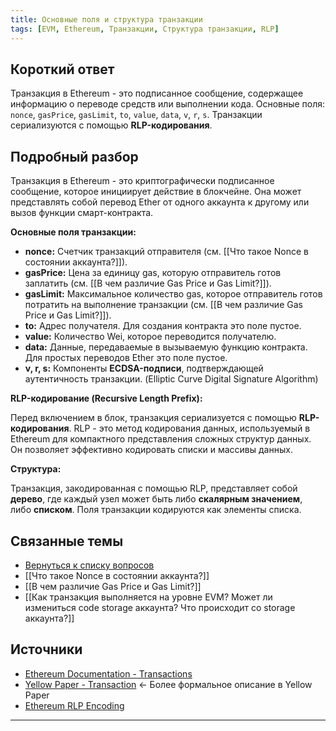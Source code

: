 ```yaml
---
title: Основные поля и структура транзакции
tags: [EVM, Ethereum, Транзакции, Структура транзакции, RLP]
---
```


## Короткий ответ

Транзакция в Ethereum - это подписанное сообщение, содержащее информацию о переводе средств или выполнении кода. Основные поля: `nonce`, `gasPrice`, `gasLimit`, `to`, `value`, `data`, `v`, `r`, `s`.  Транзакции сериализуются с помощью **RLP-кодирования**.


## Подробный разбор

Транзакция в Ethereum - это криптографически подписанное сообщение, которое инициирует действие в блокчейне. Она может представлять собой перевод Ether от одного аккаунта к другому или вызов функции смарт-контракта.

**Основные поля транзакции:**

* **nonce:** Счетчик транзакций отправителя (см. [[Что такое Nonce в состоянии аккаунта?]]).
* **gasPrice:** Цена за единицу gas, которую отправитель готов заплатить (см. [[В чем различие Gas Price и Gas Limit?]]).
* **gasLimit:** Максимальное количество gas, которое отправитель готов потратить на выполнение транзакции  (см. [[В чем различие Gas Price и Gas Limit?]]).
* **to:** Адрес получателя.  Для создания контракта это поле пустое.
* **value:** Количество Wei, которое переводится получателю.
* **data:**  Данные, передаваемые в вызываемую функцию контракта.  Для простых переводов Ether это поле пустое.
* **v, r, s:** Компоненты **ECDSA-подписи**, подтверждающей аутентичность транзакции.  (Elliptic Curve Digital Signature Algorithm)


**RLP-кодирование (Recursive Length Prefix):**

Перед включением в блок, транзакция сериализуется с помощью **RLP-кодирования**.  RLP - это метод кодирования данных, используемый в Ethereum для компактного представления сложных структур данных.  Он позволяет эффективно кодировать списки и массивы данных.


**Структура:**

Транзакция, закодированная с помощью RLP, представляет собой **дерево**, где каждый узел может быть либо **скалярным значением**, либо **списком**.  Поля транзакции кодируются как элементы списка.



## Связанные темы

* [Вернуться к списку вопросов](4.%20Список%20вопросов.md)
* [[Что такое Nonce в состоянии аккаунта?]]
* [[В чем различие Gas Price и Gas Limit?]]
* [[Как транзакция выполняется на уровне EVM? Может ли измениться code storage аккаунта? Что происходит со storage аккаунта?]]




## Источники

* [Ethereum Documentation - Transactions](https://ethereum.org/en/developers/docs/transactions/)
* [Yellow Paper - Transaction](https://ethereum.github.io/yellowpaper/paper.pdf#page=13)  <- Более формальное описание в Yellow Paper
* [Ethereum RLP Encoding](https://eth.wiki/fundamentals/rlp)



---
